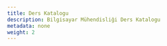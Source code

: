 ```yaml
---
title: Ders Katalogu
description: Bilgisayar Mühendisliği Ders Katalogu
metadata: none
weight: 2
---
```

